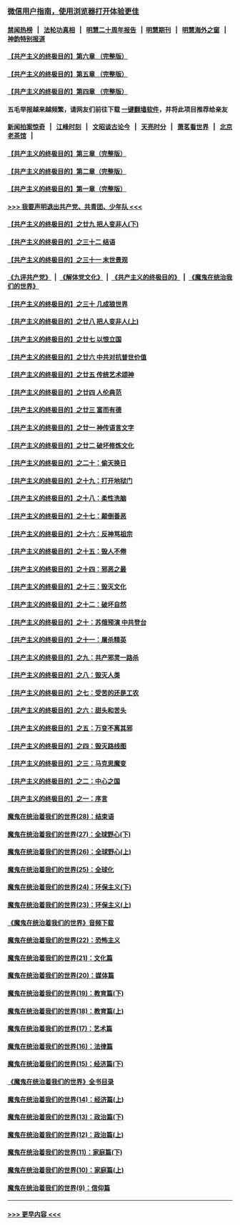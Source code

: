 ### [微信用户指南，使用浏览器打开体验更佳](https://github.com/gfw-breaker/banned-news1/blob/master/indexes/wechat-guide.md?t=0)
#### [禁闻热榜](热点新闻.md?t=0)  &nbsp;&nbsp;|&nbsp;&nbsp; [法轮功真相](https://github.com/gfw-breaker/truth/blob/master/README.md?t=0) &nbsp;&nbsp;|&nbsp;&nbsp; [明慧二十周年报告](https://github.com/gfw-breaker/mh-reports/blob/master/README.md?t=0) &nbsp;&nbsp;|&nbsp;&nbsp;[明慧期刊](https://github.com/gfw-breaker/mh-qikan) &nbsp;&nbsp;|&nbsp;&nbsp; [明慧海外之窗](https://github.com/gfw-breaker/mh-news/blob/master/README.md?t=0) &nbsp;&nbsp;|&nbsp;&nbsp; [神韵特别报道](https://github.com/gfw-breaker/mh-news/blob/master/shenyun.md?t=0)
#### [【共产主义的终极目的】第六章 （完整版）](../pages/nsc422/n11428913.md?t=02150133) 
#### [【共产主义的终极目的】第五章 （完整版）](../pages/nsc422/n11428912.md?t=02150133) 
#### [【共产主义的终极目的】第四章 （完整版）](../pages/nsc422/n11428907.md?t=02150133) 
#### 五毛举报越来越频繁，请网友们前往下载 [一键翻墙软件](https://github.com/gfw-breaker/ssr-accounts)，并将此项目推荐给亲友
#### [新闻拍案惊奇](https://github.com/gfw-breaker/banned-news1/blob/master/pages/link4.md) &nbsp;&nbsp;|&nbsp;&nbsp; [江峰时刻](https://github.com/gfw-breaker/banned-news1/blob/master/pages/link4.md) &nbsp;&nbsp;|&nbsp;&nbsp; [文昭谈古论今](https://github.com/gfw-breaker/banned-news1/blob/master/pages/link4.md) &nbsp;&nbsp;|&nbsp;&nbsp; [天亮时分](https://github.com/gfw-breaker/banned-news1/blob/master/pages/link4.md) &nbsp;&nbsp;|&nbsp;&nbsp; [萧茗看世界](https://github.com/gfw-breaker/banned-news1/blob/master/pages/link4.md) &nbsp;&nbsp;|&nbsp;&nbsp; [北京老茶馆](https://github.com/gfw-breaker/banned-news1/blob/master/pages/link4.md) &nbsp;&nbsp;|&nbsp;&nbsp; 
#### [【共产主义的终极目的】第三章（完整版）](../pages/nsc422/n11428848.md?t=02150133) 
#### [【共产主义的终极目的】第二章（完整版）](../pages/nsc422/n11428831.md?t=02150133) 
#### [【共产主义的终极目的】第一章（完整版）](../pages/nsc422/n11417651.md?t=02150133) 
#### [>>> 我要声明退出共产党、共青团、少年队 <<<](https://github.com/begood0513/goodnews/blob/master/quit/letter.md) 
#### [【共产主义的终极目的】之廿九 把人变非人(下)](../pages/nsc422/n11344140.md?t=02150133) 
#### [【共产主义的终极目的】之三十二 结语](../pages/nsc422/n11360535.md?t=02150133) 
#### [【共产主义的终极目的】之三十一 末世景观](../pages/nsc422/n11351129.md?t=02150133) 
#### [《九评共产党》](https://github.com/begood0513/9ping.md/blob/master/README.md) &nbsp;|&nbsp; [《解体党文化》](../../../../jtdwh.md/blob/master/README.md)  &nbsp;|&nbsp; [《共产主义的终极目的》](../../../../gczydzjmd.md/blob/master/README.md) &nbsp;|&nbsp; [《魔鬼在统治我们的世界》](../../../../mgztzwmdsj.md/blob/master/README.md) 
#### [【共产主义的终极目的】之三十 几成狼世界](../pages/nsc422/n11348280.md?t=02150133) 
#### [【共产主义的终极目的】之廿八 把人变非人(上)](../pages/nsc422/n11340492.md?t=02150133) 
#### [【共产主义的终极目的】之廿七 以恨立国](../pages/nsc422/n11336944.md?t=02150133) 
#### [【共产主义的终极目的】之廿六 中共对抗普世价值](../pages/nsc422/n11324785.md?t=02150133) 
#### [【共产主义的终极目的】之廿五 传统艺术颂神](../pages/nsc422/n11296396.md?t=02150133) 
#### [【共产主义的终极目的】之廿四 人伦典范](../pages/nsc422/n11296397.md?t=02150133) 
#### [【共产主义的终极目的】之廿三 富而有德](../pages/nsc422/n11283598.md?t=02150133) 
#### [【共产主义的终极目的】之廿一 神传语言文字](../pages/nsc422/n11263265.md?t=02150133) 
#### [【共产主义的终极目的】之廿二 破坏修炼文化](../pages/nsc422/n11245728.md?t=02150133) 
#### [【共产主义的终极目的】之二十：偷天换日](../pages/nsc422/n11238846.md?t=02150133) 
#### [【共产主义的终极目的】之十九：打开地狱门](../pages/nsc422/n11206376.md?t=02150133) 
#### [【共产主义的终极目的】之十八：柔性洗脑](../pages/nsc422/n11199994.md?t=02150133) 
#### [【共产主义的终极目的】之十七：颠倒善恶](../pages/nsc422/n11179782.md?t=02150133) 
#### [【共产主义的终极目的】之十六：反神骂祖宗](../pages/nsc422/n11166798.md?t=02150133) 
#### [【共产主义的终极目的】之十五：毁人不倦](../pages/nsc422/n11166792.md?t=02150133) 
#### [【共产主义的终极目的】之十四：邪恶之最](../pages/nsc422/n11150249.md?t=02150133) 
#### [【共产主义的终极目的】之十三：毁灭文化](../pages/nsc422/n11135227.md?t=02150133) 
#### [【共产主义的终极目的】之十二：破坏自然](../pages/nsc422/n11135214.md?t=02150133) 
#### [【共产主义的终极目的】之十：苏俄预演 中共登台](../pages/nsc422/n11118424.md?t=02150133) 
#### [【共产主义的终极目的】之十一：屠杀精英](../pages/nsc422/n11118442.md?t=02150133) 
#### [【共产主义的终极目的】之九：共产邪灵一路杀](../pages/nsc422/n11114139.md?t=02150133) 
#### [【共产主义的终极目的】之八：毁灭人类](../pages/nsc422/n11108503.md?t=02150133) 
#### [【共产主义的终极目的】之七：受苦的还是工农](../pages/nsc422/n11101809.md?t=02150133) 
#### [【共产主义的终极目的】之六：甜头和苦头](../pages/nsc422/n11096971.md?t=02150133) 
#### [【共产主义的终极目的】之五：万变不离其邪](../pages/nsc422/n11091285.md?t=02150133) 
#### [【共产主义的终极目的】之四：毁灭路线图](../pages/nsc422/n11086284.md?t=02150133) 
#### [【共产主义的终极目的】之三：马克思魔变](../pages/nsc422/n11061941.md?t=02150133) 
#### [【共产主义的终极目的】之二：中心之国](../pages/nsc422/n11047728.md?t=02150133) 
#### [【共产主义的终极目的】之一：序言](../pages/nsc422/n11086077.md?t=02150133) 
#### [魔鬼在统治着我们的世界(28)：结束语](../pages/nsc422/n10936246.md?t=02150133) 
#### [魔鬼在统治着我们的世界(27)：全球野心(下)](../pages/nsc422/n10928319.md?t=02150133) 
#### [魔鬼在统治着我们的世界(26)：全球野心(上)](../pages/nsc422/n10900318.md?t=02150133) 
#### [魔鬼在统治着我们的世界(25)：全球化](../pages/nsc422/n10788205.md?t=02150133) 
#### [魔鬼在统治着我们的世界(24)：环保主义(下)](../pages/nsc422/n10695307.md?t=02150133) 
#### [魔鬼在统治着我们的世界(23)：环保主义(上)](../pages/nsc422/n10688613.md?t=02150133) 
#### [《魔鬼在统治着我们的世界》音频下载](../pages/nsc422/n10635553.md?t=02150133) 
#### [魔鬼在统治着我们的世界(22)：恐怖主义](../pages/nsc422/n10614727.md?t=02150133) 
#### [魔鬼在统治着我们的世界(21)：文化篇](../pages/nsc422/n10597706.md?t=02150133) 
#### [魔鬼在统治着我们的世界(20)：媒体篇](../pages/nsc422/n10586579.md?t=02150133) 
#### [魔鬼在统治着我们的世界(19)：教育篇(下)](../pages/nsc422/n10564808.md?t=02150133) 
#### [魔鬼在统治着我们的世界(18)：教育篇(上)](../pages/nsc422/n10526970.md?t=02150133) 
#### [魔鬼在统治着我们的世界(17)：艺术篇](../pages/nsc422/n10499093.md?t=02150133) 
#### [魔鬼在统治着我们的世界(16)：法律篇](../pages/nsc422/n10485969.md?t=02150133) 
#### [魔鬼在统治着我们的世界(15)：经济篇(下)](../pages/nsc422/n10469975.md?t=02150133) 
#### [《魔鬼在统治着我们的世界》全书目录](../pages/nsc422/n10464261.md?t=02150133) 
#### [魔鬼在统治着我们的世界(14)：经济篇(上)](../pages/nsc422/n10457370.md?t=02150133) 
#### [魔鬼在统治着我们的世界(13)：政治篇(下)](../pages/nsc422/n10448270.md?t=02150133) 
#### [魔鬼在统治着我们的世界(12)：政治篇(上)](../pages/nsc422/n10444576.md?t=02150133) 
#### [魔鬼在统治着我们的世界(11)：家庭篇(下)](../pages/nsc422/n10440961.md?t=02150133) 
#### [魔鬼在统治着我们的世界(10)：家庭篇(上)](../pages/nsc422/n10435448.md?t=02150133) 
#### [魔鬼在统治着我们的世界(9)：信仰篇](../pages/nsc422/n10432159.md?t=02150133) 

----
#### [ >>> 更早内容 <<< ](../indexes/nsc422-earlier.md)
